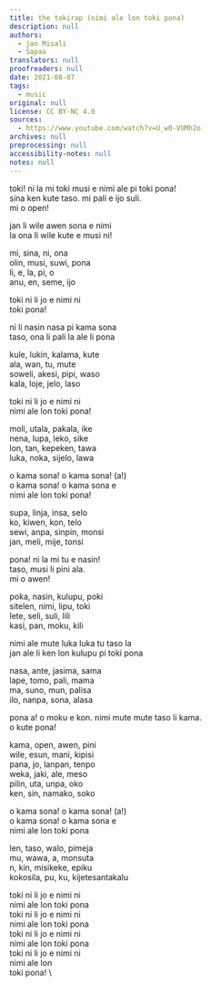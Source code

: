 ```yaml
---
title: the tokirap (nimi ale lon toki pona)
description: null
authors:
  - jan Misali
  - Sapaa
translators: null
proofreaders: null
date: 2021-08-07
tags:
  - music
original: null
license: CC BY-NC 4.0
sources:
  - https://www.youtube.com/watch?v=U_w0-VUMh2o
archives: null
preprocessing: null
accessibility-notes: null
notes: null
---
```


toki! ni la mi toki musi e nimi ale pi toki pona!  \
sina ken kute taso. mi pali e ijo suli.  \
mi o open!

jan li wile awen sona e nimi  \
la ona li wile kute e musi ni!

mi, sina, ni, ona  \
olin, musi, suwi, pona  \
li, e, la, pi, o  \
anu, en, seme, ijo

toki ni li jo e nimi ni  \
toki pona!

ni li nasin nasa pi kama sona  \
taso, ona li pali la ale li pona

kule, lukin, kalama, kute  \
ala, wan, tu, mute  \
soweli, akesi, pipi, waso  \
kala, loje, jelo, laso

toki ni li jo e nimi ni  \
nimi ale lon toki pona!

moli, utala, pakala, ike  \
nena, lupa, leko, sike  \
lon, tan, kepeken, tawa  \
luka, noka, sijelo, lawa

o kama sona! o kama sona! (a!)  \
o kama sona! o kama sona e  \
nimi ale lon toki pona!

supa, linja, insa, selo  \
ko, kiwen, kon, telo  \
sewi, anpa, sinpin, monsi  \
jan, meli, mije, tonsi

pona! ni la mi tu e nasin!  \
taso, musi li pini ala.  \
mi o awen!

poka, nasin, kulupu, poki  \
sitelen, nimi, lipu, toki  \
lete, seli, suli, lili  \
kasi, pan, moku, kili

nimi ale mute luka luka tu taso la  \
jan ale li ken lon kulupu pi toki pona

nasa, ante, jasima, sama  \
lape, tomo, pali, mama  \
ma, suno, mun, palisa  \
ilo, nanpa, sona, alasa

pona a! o moku e kon. nimi mute mute taso li kama.  \
o kute pona!

kama, open, awen, pini  \
wile, esun, mani, kipisi  \
pana, jo, lanpan, tenpo  \
weka, jaki, ale, meso  \
pilin, uta, unpa, oko  \
ken, sin, namako, soko

o kama sona! o kama sona! (a!)  \
o kama sona! o kama sona e  \
nimi ale lon toki pona

len, taso, walo, pimeja  \
mu, wawa, a, monsuta  \
n, kin, misikeke, epiku  \
kokosila, pu, ku, kijetesantakalu

toki ni li jo e nimi ni  \
nimi ale lon toki pona  \
toki ni li jo e nimi ni  \
nimi ale lon toki pona  \
toki ni li jo e nimi ni  \
nimi ale lon toki pona  \
toki ni li jo e nimi ni  \
nimi ale lon  \
toki pona!  \
